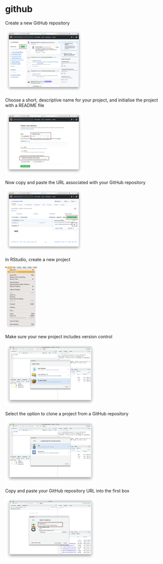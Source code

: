 # github


Create a new GitHub repository

<img src="https://github.com/mysteryduck/github/blob/master/img/1-1.png" height="200">

Choose a short, descriptive name for your project, and initialise the project 
with a README file

<img src="https://github.com/mysteryduck/github/blob/master/img/1-2.png" height="200">

Now copy and paste the URL associated with your GitHub repository

<img src="https://github.com/mysteryduck/github/blob/master/img/1-3.png" height="200">

In RStudio, create a new project

<img src="https://github.com/mysteryduck/github/blob/master/img/2-1.png" height="200">

Make sure your new project includes version control

<img src="https://github.com/mysteryduck/github/blob/master/img/2-2.png" height="200">

Select the option to clone a project from a GitHub repository

<img src="https://github.com/mysteryduck/github/blob/master/img/2-3.png" height="200">

Copy and paste your GitHub repository URL into the first box

<img src="https://github.com/mysteryduck/github/blob/master/img/2-4.png" height="200">
